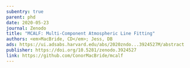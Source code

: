 ```yaml
---
subentry: true
parent: phd
date: 2020-05-23
journal: Zenodo
title: "MCALF: Multi-Component Atmospheric Line Fitting"
authors: <em>MacBride, CD</em>; Jess, DB
ads: https://ui.adsabs.harvard.edu/abs/2020zndo...3924527M/abstract
publisher: https://doi.org/10.5281/zenodo.3924527
link: https://github.com/ConorMacBride/mcalf
---
```

